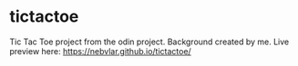 # tictactoe
Tic Tac Toe project from the odin project. Background created by me.
Live preview here: https://nebvlar.github.io/tictactoe/
